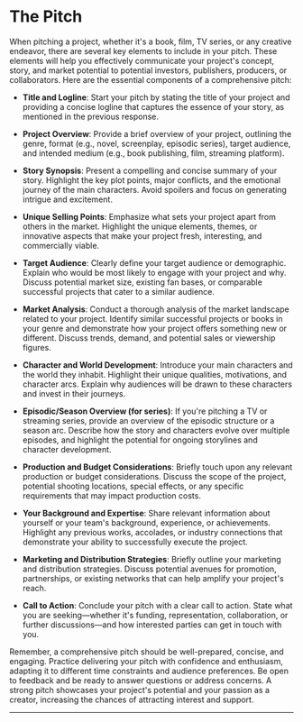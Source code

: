 # The Pitch
When pitching a project, whether it's a book, film, TV series, or any creative endeavor, there are several key elements to include in your pitch. These elements will help you effectively communicate your project's concept, story, and market potential to potential investors, publishers, producers, or collaborators. Here are the essential components of a comprehensive pitch:

* **Title and Logline**: Start your pitch by stating the title of your project and providing a concise logline that captures the essence of your story, as mentioned in the previous response.

* **Project Overview**: Provide a brief overview of your project, outlining the genre, format (e.g., novel, screenplay, episodic series), target audience, and intended medium (e.g., book publishing, film, streaming platform).

* **Story Synopsis**: Present a compelling and concise summary of your story. Highlight the key plot points, major conflicts, and the emotional journey of the main characters. Avoid spoilers and focus on generating intrigue and excitement.

* **Unique Selling Points**: Emphasize what sets your project apart from others in the market. Highlight the unique elements, themes, or innovative aspects that make your project fresh, interesting, and commercially viable.

* **Target Audience**: Clearly define your target audience or demographic. Explain who would be most likely to engage with your project and why. Discuss potential market size, existing fan bases, or comparable successful projects that cater to a similar audience.

* **Market Analysis**: Conduct a thorough analysis of the market landscape related to your project. Identify similar successful projects or books in your genre and demonstrate how your project offers something new or different. Discuss trends, demand, and potential sales or viewership figures.

* **Character and World Development**: Introduce your main characters and the world they inhabit. Highlight their unique qualities, motivations, and character arcs. Explain why audiences will be drawn to these characters and invest in their journeys.

* **Episodic/Season Overview (for series)**: If you're pitching a TV or streaming series, provide an overview of the episodic structure or a season arc. Describe how the story and characters evolve over multiple episodes, and highlight the potential for ongoing storylines and character development.

* **Production and Budget Considerations**: Briefly touch upon any relevant production or budget considerations. Discuss the scope of the project, potential shooting locations, special effects, or any specific requirements that may impact production costs.

* **Your Background and Expertise**: Share relevant information about yourself or your team's background, experience, or achievements. Highlight any previous works, accolades, or industry connections that demonstrate your ability to successfully execute the project.

* **Marketing and Distribution Strategies**: Briefly outline your marketing and distribution strategies. Discuss potential avenues for promotion, partnerships, or existing networks that can help amplify your project's reach.

* **Call to Action**: Conclude your pitch with a clear call to action. State what you are seeking—whether it's funding, representation, collaboration, or further discussions—and how interested parties can get in touch with you.

Remember, a comprehensive pitch should be well-prepared, concise, and engaging. Practice delivering your pitch with confidence and enthusiasm, adapting it to different time constraints and audience preferences. Be open to feedback and be ready to answer questions or address concerns. A strong pitch showcases your project's potential and your passion as a creator, increasing the chances of attracting interest and support.

---
